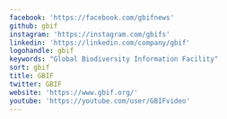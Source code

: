 ```yaml
---
facebook: 'https://facebook.com/gbifnews'
github: gbif
instagram: 'https://instagram.com/gbifs'
linkedin: 'https://linkedin.com/company/gbif'
logohandle: gbif
keywords: "Global Biodiversity Information Facility"
sort: gbif
title: GBIF
twitter: GBIF
website: 'https://www.gbif.org/'
youtube: 'https://youtube.com/user/GBIFvideo'
---
```

